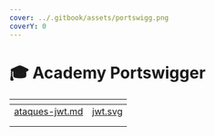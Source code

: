 ```yaml
---
cover: ../.gitbook/assets/portswigg.png
coverY: 0
---
```


# 🎓 Academy Portswigger

<table data-view="cards"><thead><tr><th data-card-target data-type="content-ref"></th><th data-hidden data-card-cover data-type="files"></th></tr></thead><tbody><tr><td><a href="ataques-jwt.md">ataques-jwt.md</a></td><td><a href="../.gitbook/assets/jwt.svg">jwt.svg</a></td></tr><tr><td></td><td></td></tr><tr><td></td><td></td></tr></tbody></table>



